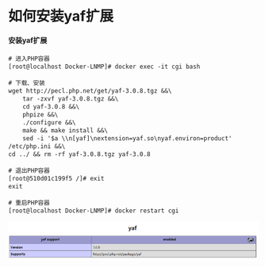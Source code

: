 # 如何安装yaf扩展

#### 安装yaf扩展

```shell
# 进入PHP容器
[root@localhost Docker-LNMP]# docker exec -it cgi bash

# 下载、安装
wget http://pecl.php.net/get/yaf-3.0.8.tgz &&\
	tar -zxvf yaf-3.0.8.tgz &&\
	cd yaf-3.0.8 &&\
	phpize &&\
	./configure &&\
	make && make install &&\
	sed -i '$a \\n[yaf]\nextension=yaf.so\nyaf.environ=product' /etc/php.ini &&\
cd ../ && rm -rf yaf-3.0.8.tgz yaf-3.0.8

# 退出PHP容器
[root@510d01c199f5 /]# exit
exit

# 重启PHP容器
[root@localhost Docker-LNMP]# docker restart cgi
```

![yaf](https://raw.githubusercontent.com/duiying/img/master/yaf.png)  
